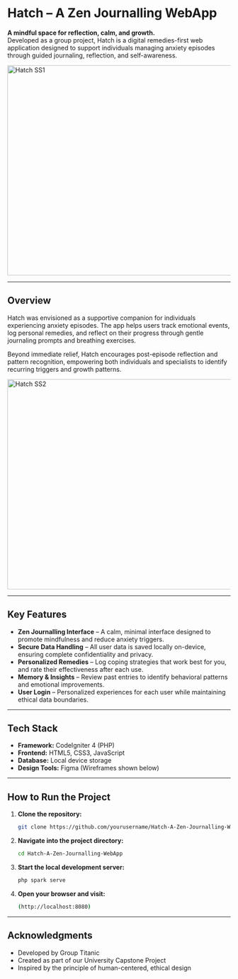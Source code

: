 
# Hatch – A Zen Journalling WebApp

**A mindful space for reflection, calm, and growth.**  
Developed as a group project, Hatch is a digital remedies-first web application designed to support individuals managing anxiety episodes through guided journaling, reflection, and self-awareness.

<img width="1441" height="474" alt="Hatch SS1" src="https://github.com/user-attachments/assets/f9ccc567-8c48-4f6e-a64d-844a14543e4d" />




---

## Overview

Hatch was envisioned as a supportive companion for individuals experiencing anxiety episodes. The app helps users track emotional events, log personal remedies, and reflect on their progress through gentle journaling prompts and breathing exercises.

Beyond immediate relief, Hatch encourages post-episode reflection and pattern recognition, empowering both individuals and specialists to identify recurring triggers and growth patterns.


<img width="1441" height="474" alt="Hatch SS2" src="https://github.com/user-attachments/assets/e5199ad1-82a9-4fbc-8ece-0b633808e7c7" />

---

## Key Features

- **Zen Journalling Interface** – A calm, minimal interface designed to promote mindfulness and reduce anxiety triggers.  
- **Secure Data Handling** – All user data is saved locally on-device, ensuring complete confidentiality and privacy.  
- **Personalized Remedies** – Log coping strategies that work best for you, and rate their effectiveness after each use.  
- **Memory & Insights** – Review past entries to identify behavioral patterns and emotional improvements.  
- **User Login** – Personalized experiences for each user while maintaining ethical data boundaries.  

---

## Tech Stack

- **Framework:** CodeIgniter 4 (PHP)  
- **Frontend:** HTML5, CSS3, JavaScript
- **Database:** Local device storage  
- **Design Tools:** Figma (Wireframes shown below)  

---

## How to Run the Project

1. **Clone the repository:**
   ```bash
   git clone https://github.com/yourusername/Hatch-A-Zen-Journalling-WebApp.git

2. **Navigate into the project directory:**
   ```bash
   cd Hatch-A-Zen-Journalling-WebApp

3. **Start the local development server:**
   ```bash
   php spark serve

4. **Open your browser and visit:**
   ```bash
   (http://localhost:8080)

---

  ## Acknowledgments 

  - Developed by Group Titanic
  - Created as part of our University Capstone Project
  - Inspired by the principle of human-centered, ethical design 

